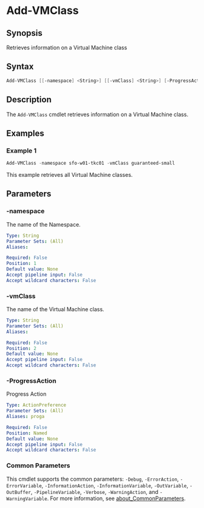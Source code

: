 # Add-VMClass

## Synopsis

Retrieves information on a Virtual Machine class

## Syntax

```powershell
Add-VMClass [[-namespace] <String>] [[-vmClass] <String>] [-ProgressAction <ActionPreference>] [<CommonParameters>]
```

## Description

The `Add-VMClass` cmdlet retrieves information on a Virtual Machine class.

## Examples

### Example 1

```powershell
Add-VMClass -namespace sfo-w01-tkc01 -vmClass guaranteed-small

```

This example retrieves all Virtual Machine classes.

## Parameters

### -namespace

The name of the Namespace.

```yaml
Type: String
Parameter Sets: (All)
Aliases:

Required: False
Position: 1
Default value: None
Accept pipeline input: False
Accept wildcard characters: False
```

### -vmClass

The name of the Virtual Machine class.

```yaml
Type: String
Parameter Sets: (All)
Aliases:

Required: False
Position: 2
Default value: None
Accept pipeline input: False
Accept wildcard characters: False
```

### -ProgressAction

Progress Action

```yaml
Type: ActionPreference
Parameter Sets: (All)
Aliases: proga

Required: False
Position: Named
Default value: None
Accept pipeline input: False
Accept wildcard characters: False
```

### Common Parameters

This cmdlet supports the common parameters: `-Debug`, `-ErrorAction`, `-ErrorVariable`, `-InformationAction`, `-InformationVariable`, `-OutVariable`, `-OutBuffer`, `-PipelineVariable`, `-Verbose`, `-WarningAction`, and `-WarningVariable`. For more information, see [about_CommonParameters](http://go.microsoft.com/fwlink/?LinkID=113216).
